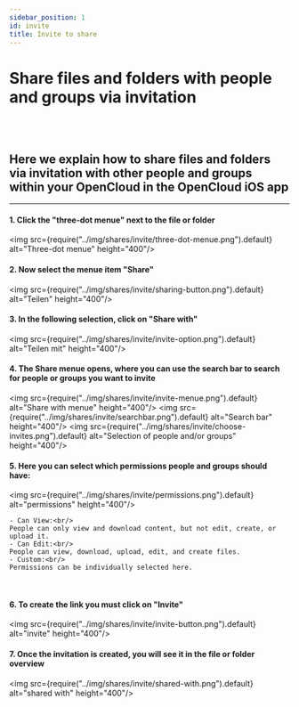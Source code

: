 ```yaml
---
sidebar_position: 1
id: invite
title: Invite to share
---
```


# Share files and folders with people and groups via invitation

<br/><br/>

## Here we explain how to share files and folders via invitation with other people and groups within your OpenCloud in the OpenCloud iOS app

---

#### 1. Click the "three-dot menue" next to the file or folder

<img src={require("../img/shares/invite/three-dot-menue.png").default} alt="Three-dot menue" height="400"/>
<br/>

#### 2. Now select the menue item "Share"

<img src={require("../img/shares/invite/sharing-button.png").default} alt="Teilen" height="400"/>
<br/>

#### 3. In the following selection, click on "Share with"

<img src={require("../img/shares/invite/invite-option.png").default} alt="Teilen mit" height="400"/>
<br/>

#### 4. The Share menue opens, where you can use the search bar to search for people or groups you want to invite

<img src={require("../img/shares/invite/invite-menue.png").default} alt="Share with menue" height="400"/>
<img src={require("../img/shares/invite/searchbar.png").default} alt="Search bar" height="400"/>
<img src={require("../img/shares/invite/choose-invites.png").default} alt="Selection of people and/or groups" height="400"/>
<br/>

#### 5. Here you can select which permissions people and groups should have:<br/>

<img src={require("../img/shares/invite/permissions.png").default} alt="permissions" height="400"/>

    - Can View:<br/>
    People can only view and download content, but not edit, create, or upload it.
    - Can Edit:<br/>
    People can view, download, upload, edit, and create files.
    - Custom:<br/>
    Permissions can be individually selected here.

<br/>

#### 6. To create the link you must click on "Invite"

<img src={require("../img/shares/invite/invite-button.png").default} alt="invite" height="400"/>
<br/>

#### 7. Once the invitation is created, you will see it in the file or folder overview

<img src={require("../img/shares/invite/shared-with.png").default} alt="shared with" height="400"/>
